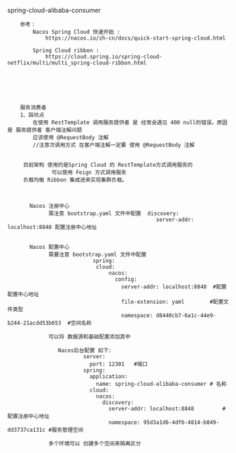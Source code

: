 spring-cloud-alibaba-consumer

        参考：
            Nacos Spring Cloud 快速开始 :
                https://nacos.io/zh-cn/docs/quick-start-spring-cloud.html
            
            Spring Cloud ribbon :
                https://cloud.spring.io/spring-cloud-netflix/multi/multi_spring-cloud-ribbon.html
             
            
                
                
                
                
        服务消费者
        1、踩坑点
            在使用 RestTemplate 调用服务提供者 是 经常会遇见 400 null的错误。原因是 服务提供者 客户端注解问题
            应该使用 @RequestBody 注解
            //注意次调用方式 在客户端注解一定要 使用 @RequestBody 注解
         
        
         目前架构 使用的是Spring Cloud 的 RestTemplate方式调用服务的
                  可以使用 Feign 方式调用服务
         负载均衡 Ribbon 集成进来实现集群负载。
         
         
         
           Nacos 注册中心
                 需注意 bootstrap.yaml 文件中配置  discovery:
                                                   server-addr: localhost:8848 配置注册中心地址
           
           
           Nacos 配置中心
                 需要注意 bootstrap.yaml 文件中配置  
                               spring:
                                cloud:
                                    nacos:
                                      config:
                                        server-addr: localhost:8848  #配置配置中心地址
                                        file-extension: yaml        #配置文件类型 
                                        namespace: d8440cb7-6a1c-44e9-b244-21acdd53b653  #空间名称
                 
                 可以将 数据源和基础配置添加其中
                 
                    Nacos后台配置 如下:
                            server:
                              port: 12301   #端口
                            spring:
                              application:
                                name: spring-cloud-alibaba-consumer # 名称
                              cloud:
                                nacos:
                                  discovery:
                                    server-addr: localhost:8848         #配置注册中心地址
                                    namespace: 95d3a1d6-4df6-4814-b049-dd3737ca131c #服务管理空间
                                    
                 多个环境可以 创建多个空间来隔离区分